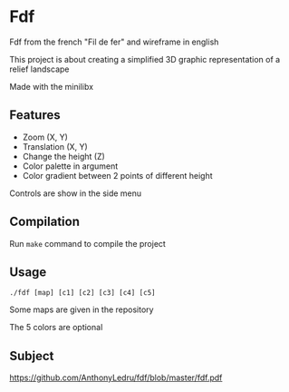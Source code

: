 # Fdf

Fdf from the french "Fil de fer" and wireframe in english

This project is about creating a simplified 3D graphic representation of a
relief landscape

Made with the minilibx

## Features

- Zoom (X, Y)
- Translation (X, Y)
- Change the height (Z)
- Color palette in argument
- Color gradient between 2 points of different height

Controls are show in the side menu

## Compilation

Run `make` command to compile the project

## Usage

```
./fdf [map] [c1] [c2] [c3] [c4] [c5]
```
Some maps are given in the repository

The 5 colors are optional

## Subject 
 
https://github.com/AnthonyLedru/fdf/blob/master/fdf.pdf

